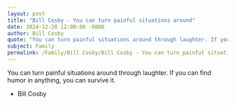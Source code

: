 ```yaml
---
layout: post
title: "Bill Cosby - You can turn painful situations around"
date: 2024-12-28 12:00:00 -0000
author: Bill Cosby
quote: "You can turn painful situations around through laughter. If you can find humor in anything, you can survive it."
subject: Family
permalink: /Family/Bill Cosby/Bill Cosby - You can turn painful situations around
---
```


You can turn painful situations around through laughter. If you can find humor in anything, you can survive it.

- Bill Cosby
